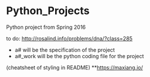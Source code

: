 # Python_Projects
Python project from Spring 2016

to do:
http://rosalind.info/problems/dna/?class=285

* a# will be the specification of the project
* a#_work will be the python coding file for the project

(cheatsheet of styling in README)
**https://maxiang.io/
